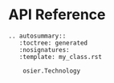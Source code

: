 # API Reference

```{eval-rst}
.. autosummary::
   :toctree: generated
   :nosignatures:
   :template: my_class.rst

    osier.Technology
    
```